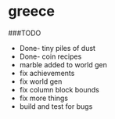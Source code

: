 greece
======

###TODO
* Done- tiny piles of dust
* Done- coin recipes
* marble added to world gen
* fix achievements
* fix world gen
* fix column block bounds
* fix more things
* build and test for bugs
